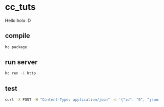 # cc_tuts
Hello holo :D

## compile
```bash
hc package
```

## run server
```bash
hc run -i http
```

## test
```bash
curl -X POST -H "Content-Type: application/json" -d '{"id": "0", "jsonrpc": "2.0", "method": "call", "params": {"instance_id": "test-instance", "zome": "hello", "function": "hello_holo", "args": {} }}' http://127.0.0.1:8888
```
